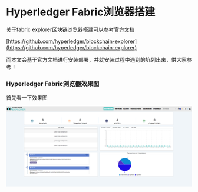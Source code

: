 Hyperledger Fabric浏览器搭建
================================
关于fabric explorer区块链浏览器搭建可以参考官方文档

[https://github.com/hyperledger/blockchain-explorer](https://github.com/hyperledger/blockchain-explorer)

而本文会基于官方文档进行安装部署，并就安装过程中遇到的坑列出来，供大家参考！

### Hyperledger Fabric浏览器效果图

 首先看一下效果图

 <div align=left>

 ![Hyperledger Fabric浏览器效果图](../images/20200320164717.png)
 </div>
